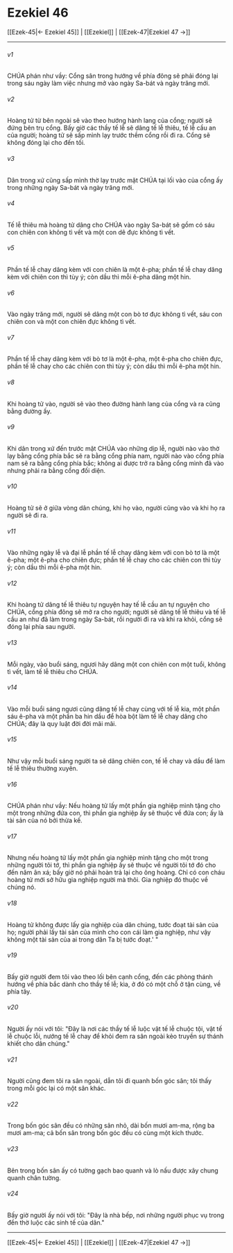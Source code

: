 # Ezekiel 46

[[Ezek-45|← Ezekiel 45]] | [[Ezekiel]] | [[Ezek-47|Ezekiel 47 →]]
***



###### v1 
CHÚA phán như vầy: Cổng sân trong hướng về phía đông sẽ phải đóng lại trong sáu ngày làm việc nhưng mở vào ngày Sa-bát và ngày trăng mới. 

###### v2 
Hoàng tử từ bên ngoài sẽ vào theo hướng hành lang của cổng; người sẽ đứng bên trụ cổng. Bấy giờ các thầy tế lễ sẽ dâng tế lễ thiêu, tế lễ cầu an của người; hoàng tử sẽ sấp mình lạy trước thềm cổng rồi đi ra. Cổng sẽ không đóng lại cho đến tối. 

###### v3 
Dân trong xứ cũng sấp mình thờ lạy trước mặt CHÚA tại lối vào của cổng ấy trong những ngày Sa-bát và ngày trăng mới. 

###### v4 
Tế lễ thiêu mà hoàng tử dâng cho CHÚA vào ngày Sa-bát sẽ gồm có sáu con chiên con không tì vết và một con dê đực không tì vết. 

###### v5 
Phần tế lễ chay dâng kèm với con chiên là một ê-pha; phần tế lễ chay dâng kèm với chiên con thì tùy ý; còn dầu thì mỗi ê-pha dâng một hin. 

###### v6 
Vào ngày trăng mới, người sẽ dâng một con bò tơ đực không tì vết, sáu con chiên con và một con chiên đực không tì vết. 

###### v7 
Phần tế lễ chay dâng kèm với bò tơ là một ê-pha, một ê-pha cho chiên đực, phần tế lễ chay cho các chiên con thì tùy ý; còn dầu thì mỗi ê-pha một hin. 

###### v8 
Khi hoàng tử vào, người sẽ vào theo đường hành lang của cổng và ra cũng bằng đường ấy. 

###### v9 
Khi dân trong xứ đến trước mặt CHÚA vào những dịp lễ, người nào vào thờ lạy bằng cổng phía bắc sẽ ra bằng cổng phía nam, người nào vào cổng phía nam sẽ ra bằng cổng phía bắc; không ai được trở ra bằng cổng mình đã vào nhưng phải ra bằng cổng đối diện. 

###### v10 
Hoàng tử sẽ ở giữa vòng dân chúng, khi họ vào, người cũng vào và khi họ ra người sẽ đi ra. 

###### v11 
Vào những ngày lễ và đại lễ phần tế lễ chay dâng kèm với con bò tơ là một ê-pha; một ê-pha cho chiên đực; phần tế lễ chay cho các chiên con thì tùy ý; còn dầu thì mỗi ê-pha một hin. 

###### v12 
Khi hoàng tử dâng tế lễ thiêu tự nguyện hay tế lễ cầu an tự nguyện cho CHÚA, cổng phía đông sẽ mở ra cho người; người sẽ dâng tế lễ thiêu và tế lễ cầu an như đã làm trong ngày Sa-bát, rồi người đi ra và khi ra khỏi, cổng sẽ đóng lại phía sau người. 

###### v13 
Mỗi ngày, vào buổi sáng, ngươi hãy dâng một con chiên con một tuổi, không tì vết, làm tế lễ thiêu cho CHÚA. 

###### v14 
Vào mỗi buổi sáng ngươi cũng dâng tế lễ chay cùng với tế lễ kia, một phần sáu ê-pha và một phần ba hin dầu để hòa bột làm tế lễ chay dâng cho CHÚA; đây là quy luật đời đời mãi mãi. 

###### v15 
Như vậy mỗi buổi sáng người ta sẽ dâng chiên con, tế lễ chay và dầu để làm tế lễ thiêu thường xuyên. 

###### v16 
CHÚA phán như vầy: Nếu hoàng tử lấy một phần gia nghiệp mình tặng cho một trong những đứa con, thì phần gia nghiệp ấy sẽ thuộc về đứa con; ấy là tài sản của nó bởi thừa kế. 

###### v17 
Nhưng nếu hoàng tử lấy một phần gia nghiệp mình tặng cho một trong những người tôi tớ, thì phần gia nghiệp ấy sẽ thuộc về người tôi tớ đó cho đến năm ân xá; bấy giờ nó phải hoàn trả lại cho ông hoàng. Chỉ có con cháu hoàng tử mới sở hữu gia nghiệp người mà thôi. Gia nghiệp đó thuộc về chúng nó. 

###### v18 
Hoàng tử không được lấy gia nghiệp của dân chúng, tước đoạt tài sản của họ; người phải lấy tài sản của mình cho con cái làm gia nghiệp, như vậy không một tài sản của ai trong dân Ta bị tước đoạt.' " 

###### v19 
Bấy giờ người đem tôi vào theo lối bên cạnh cổng, đến các phòng thánh hướng về phía bắc dành cho thầy tế lễ; kìa, ở đó có một chỗ ở tận cùng, về phía tây. 

###### v20 
Người ấy nói với tôi: "Đây là nơi các thầy tế lễ luộc vật tế lễ chuộc tội, vật tế lễ chuộc lỗi, nướng tế lễ chay để khỏi đem ra sân ngoài kẻo truyền sự thánh khiết cho dân chúng." 

###### v21 
Người cũng đem tôi ra sân ngoài, dẫn tôi đi quanh bốn góc sân; tôi thấy trong mỗi góc lại có một sân khác. 

###### v22 
Trong bốn góc sân đều có những sân nhỏ, dài bốn mươi am-ma, rộng ba mươi am-ma; cả bốn sân trong bốn góc đều có cùng một kích thước. 

###### v23 
Bên trong bốn sân ấy có tường gạch bao quanh và lò nấu được xây chung quanh chân tường. 

###### v24 
Bấy giờ người ấy nói với tôi: "Đây là nhà bếp, nơi những người phục vụ trong đền thờ luộc các sinh tế của dân."

***
[[Ezek-45|← Ezekiel 45]] | [[Ezekiel]] | [[Ezek-47|Ezekiel 47 →]]
